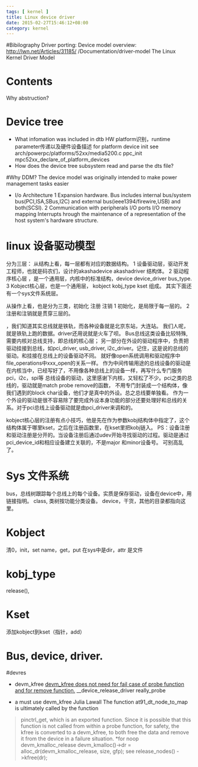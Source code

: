 ```yaml
---
tags: [ kernel ] 
title: Linux device driver
date: 2015-02-27T15:46:12+08:00 
category: kernel
---
```

#Bibilography
Driver porting: Device model overview: http://lwn.net/Articles/31185/
/Documentation/driver-model
The Linux Kernel Driver Model

# Contents
Why abstruction? 

# Device tree
* What infomation was included in dtb
HW platform识别，runtime parameter传递以及硬件设备描述
for platform device init see arch/powerpc/platforms/52xx/media5200.c ppc_init
mpc52xx_declare_of_platform_devices
* How does the device tree subsystem read and parse the dts file?


#Why DDM?
The device model was originally intended to make power management tasks easier 

* I/o Architecture
1 Expansion hardware. 
Bus includes internal bus/system bus(PCI,ISA,SBus,I2C) and external bus(ieee1394/firewire,USB) and both(SCSI).
2 Communication with peripherals
I/O ports
I/O memory mapping
Interrupts
hrough the maintenance of a representation of the host system's hardware structure.

# linux 设备驱动模型
分为三层：
从结构上看，每一层都有对应的数据结构。
1 设备驱动层，驱动开发工程师，也就是码农们，设计的akashadevice  akashadriver 结构体。
2 驱动程序核心层 ，是一个通用层，内核中的标准结构，device device_driver bus_type.
3 Kobject核心层，也是一个通用层， kobject kobj_type kset 组成。
其实下面还有一个sys文件系统层。

从操作上看，也是分为三类，初始化 注册 注销
1 初始化，是局限于每一层的。
2 注册和注销就是贯穿三层的。

，我们知道其实总线就是铁轨，而各种设备就是北京东站，大连站。
我们人呢，就是铁轨上跑的数据。driver还用说就是火车了呗。
Bus总线这类设备比较特殊,需要内核对总线支持，即总线的核心层；
另一部分在外设的驱动程序中，负责把驱动挂接到总线，如pci_driver, usb_driver, i2c_driver。记住，这是说的总线的驱动。和挂接在总线上的设备驱动不同。
就好像open系统调用和驱动程序中file_operations中xxx_open的关系一样。
作为中间传输用途的总线设备的驱动是在内核当中，已经写好了，不用像各种总线上的设备一样，再写什么专门服务pci，i2c，spi等
总线设备的驱动，这里感谢下内核，又轻松了不少。pci之类的总线的，驱动就是match probe remove的函数，
不用专门封装成一个结构体，像我们遇到的block char设备，他们才是真中的外设。总之总线要单独看。
作为一个外设的驱动是很不容易除了要完成外设本身功能的部分还要处理好和总线的关系。对于pci总线上设备驱动就是由pci_driver来调和的。

kobject核心层的注册有点小技巧，他是先在作为参数kobj结构体中指定了，这个结构体属于哪里kset，之后在注册函数里，在kset里把kobj链入。
PS：设备注册和驱动注册是分开的。当设备注册后通过udev开始寻找驱动的过程。驱动是通过pci_device_id和相应设备建立关联的，不是major 和minor设备号。
可别高乱了。



# Sys 文件系统
bus，总线树跟踪每个总线上的每个设备。实质是保存驱动，设备在device中，用链接指明。
class, 类树按功能分类设备。
device，干货，其他的目录都指向这里。

# Kobject
清0，init，set name，get，put
在sys中是dir，attr 是文件

# kobj_type
release(),

# Kset
添加kobject到kset（指针，add）

# Bus, device, driver.


#devres
* devm_kfree
[devm_kfree does not need for fail case of probe function and for remove function.](http://lists.freedesktop.org/archives/dri-devel/2013-May/038943.html)
__device_release_driver
really_probe

* a must use devm_kfree Julia Lawall
 The function at91_dt_node_to_map is ultimately called by the function
> pinctrl_get, which is an exported function.  Since it is possible that this
> function is not called from within a probe function, for safety, the kfree
> is converted to a devm_kfree, to both free the data and remove it from the
> device in a failure situation.
*for noop devm_kmalloc_release 
devm_kmalloc()->dr = alloc_dr(devm_kmalloc_release, size, gfp);
see release_nodes() ->kfree(dr);
